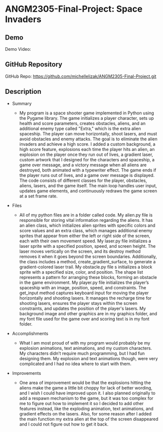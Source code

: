 # ANGM2305-Final-Project: Space Invaders

## Demo
Demo Video: <URL>

## GitHub Repository
GitHub Repo: <https://github.com/michellelizak/ANGM2305-Final-Project.git>

## Description

- Summary
	- My program is a space shooter game implemented in Python using the Pygame library. The game initializes a player character, sets up health and score parameters, creates obstacles, aliens, and an additional enemy type called "Extra," which is the extra alien spaceship. The player can move horizontally, shoot lasers, and must avoid obstacles and enemy attacks. The goal is to eliminate the alien invaders and achieve a high score. I added a custom background, a high score feature, explosions each time the player hits an alien, an explosion on the player once they run out of lives, a gradient laser, custom artwork that I designed for the characters and spaceship, a game over message, and a victory message when all aliens are destroyed, both animated with a typewriter effect. The game ends if the player runs out of lives, and a game over message is displayed. The code consists of different classes for the player, obstacles, aliens, lasers, and the game itself. The main loop handles user input, updates game elements, and continuously redraws the game screen at a set frame rate.

- Files
	- All of my python files are in a folder called code. My alien.py file is responsible for storing vital information regarding the aliens. It has an alien class, which initializes alien sprites with specific colors and score values and an extra class, which manages additional enemy sprites that appear from either the left or right side of the screen, each with their own movement speed. My laser.py file initializes a laser sprite with a specified position, speed, and screen height. The laser moves vertically on the screen, and its destroy method removes it when it goes beyond the screen boundaries. Additionally, the class includes a method, create_gradient_surface, to generate a gradient-colored laser trail. My obstacle.py file s initializes a block sprite with a specified size, color, and position. The shape list represents a pattern for arranging these blocks, forming an obstacle in the game environment. My player.py file initializes the player’s spaceship with an image, position, speed, and constraints. The get_input method captures keyboard input for moving the player horizontally and shooting lasers. It manages the recharge time for shooting lasers, ensures the player stays within the screen constraints, and updates the position of the player's lasers. My background image and other graphics are in my graphics folder, and my font file used for the game over and scoring text is in my font folder.

- Accomplishments
	- What I am most proud of with my program would probably be my explosion animations, text animations, and my custom characters. My characters didn’t require much programming, but I had fun designing them. My explosion and text animations though, were very complicated and I had no idea where to start with them.

- Improvements
	- One area of improvement would be that the explosions hitting the aliens make the game a little bit choppy for lack of better wording, and I wish I could have improved upon it. I also planned originally to add a respawn mechanism to the game, but it was too complex for me to figure out how to implement it so I decided to add other features instead, like the exploding animation, text animations, and gradient effects on the lasers. Also, for some reason after I added the main function my extra alien at the top of the screen disappeared and I could not figure out how to get it back.

